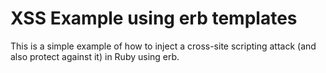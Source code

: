 # XSS Example using erb templates

This is a simple example of how to inject a cross-site scripting attack (and
also protect against it) in Ruby using erb.
